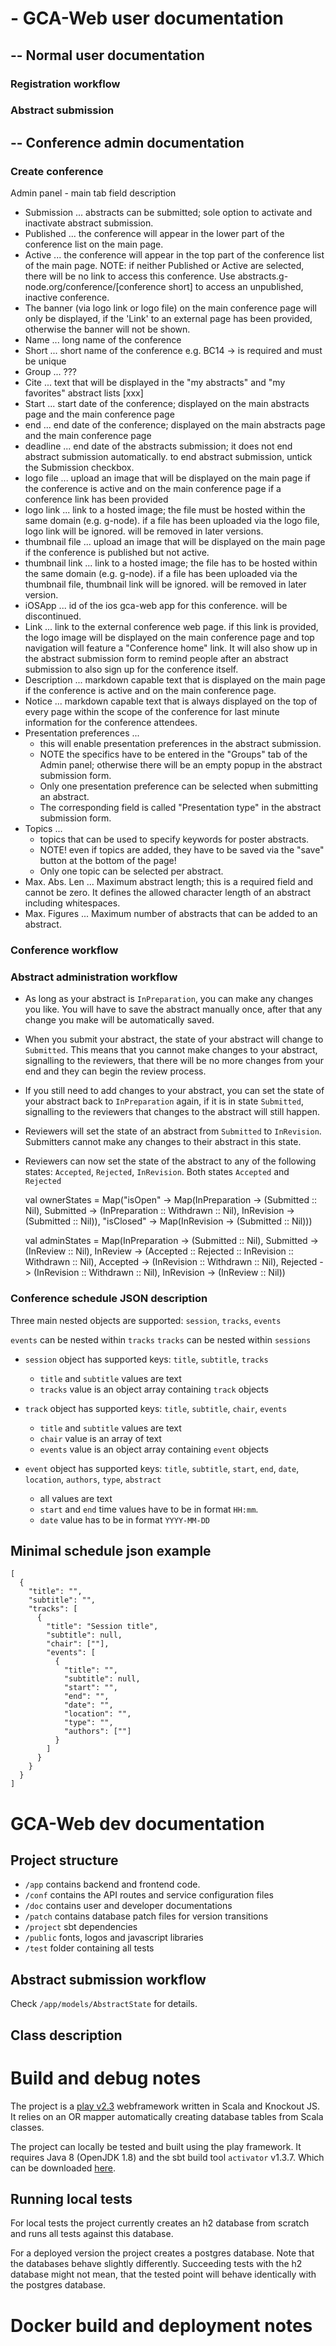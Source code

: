 # - GCA-Web user documentation

## -- Normal user documentation

### Registration workflow

### Abstract submission


## -- Conference admin documentation

### Create conference

Admin panel - main tab field description

- Submission ... abstracts can be submitted; sole option to activate and inactivate abstract submission.
- Published ... the conference will appear in the lower part of the conference list on the main page.
- Active ... the conference will appear in the top part of the conference list of the main page.
NOTE: if neither Published or Active are selected, there will be no link to access this conference. Use abstracts.g-node.org/conference/[conference short] to access an unpublished, inactive conference.
- The banner (via logo link or logo file) on the main conference page will only be displayed, if the 'Link' to an external page has been provided, otherwise the banner will not be shown.
- Name ... long name of the conference
- Short ... short name of the conference e.g. BC14 -> is required and must be unique
- Group ... ???
- Cite ... text that will be displayed in the "my abstracts" and "my favorites" abstract lists [xxx]
- Start ... start date of the conference; displayed on the main abstracts page and the main conference page
- end ... end date of the conference; displayed on the main abstracts page and the main conference page
- deadline ... end date of the abstracts submission; it does not end abstract submission automatically. to end abstract submission, untick the Submission checkbox.
- logo file ... upload an image that will be displayed on the main page if the conference is active and on the main conference page if a conference link has been provided
- logo link ... link to a hosted image; the file must be hosted within the same domain (e.g. g-node). if a file has been uploaded via the logo file, logo link will be ignored. will be removed in later versions.
- thumbnail file ... upload an image that will be displayed on the main page if the conference is published but not active.
- thumbnail link ... link to a hosted image; the file has to be hosted within the same domain (e.g. g-node). if a file has been uploaded via the thumbnail file, thumbnail link will be ignored. will be removed in later version.
- iOSApp ... id of the ios gca-web app for this conference. will be discontinued.
- Link ... link to the external conference web page. if this link is provided, the logo image will be displayed on the main conference page and top navigation will feature a "Conference home" link. It will also show up in the abstract submission form to remind people after an abstract submission to also sign up for the conference itself.
- Description ... markdown capable text that is displayed on the main page if the conference is active and on the main conference page.
- Notice ... markdown capable text that is always displayed on the top of every page within the scope of the conference for last minute information for the conference attendees.
- Presentation preferences ...
  - this will enable presentation preferences in the abstract submission.
  - NOTE the specifics have to be entered in the "Groups" tab of the Admin panel; otherwise there will be an empty popup in the abstract submission form.
  - Only one presentation preference can be selected when submitting an abstract.
  - The corresponding field is called "Presentation type" in the abstract submission form.
- Topics ...
  - topics that can be used to specify keywords for poster abstracts.
  - NOTE! even if topics are added, they have to be saved via the "save" button at the bottom of the page!
  - Only one topic can be selected per abstract.
- Max. Abs. Len ... Maximum abstract length; this is a required field and cannot be zero. It defines the allowed character length of an abstract including whitespaces.
- Max. Figures ... Maximum number of abstracts that can be added to an abstract.


### Conference workflow

### Abstract administration workflow
- As long as your abstract is `InPreparation`, you can make any changes you like. You will have to save the abstract manually once, after that any change you make will be automatically saved.
- When you submit your abstract, the state of your abstract will change to `Submitted`. This means that you cannot make changes to your abstract, signalling to the reviewers, that there will be no more changes from your end and they can begin the review process.
- If you still need to add changes to your abstract, you can set the state of your abstract back to `InPreparation` again, if it is in state `Submitted`, signalling to the reviewers that changes to the abstract will still happen.
- Reviewers will set the state of an abstract from `Submitted` to `InRevision`. Submitters cannot make any changes to their abstract in this state.
- Reviewers can now set the state of the abstract to any of the following states: `Accepted`, `Rejected`, `InRevision`. Both states `Accepted` and `Rejected` 

  val ownerStates = Map("isOpen"  -> Map(InPreparation -> (Submitted :: Nil),
                                         Submitted     -> (InPreparation :: Withdrawn :: Nil),
                                         InRevision    -> (Submitted :: Nil)),
                       "isClosed" -> Map(InRevision    -> (Submitted :: Nil)))

  val adminStates = Map(InPreparation -> (Submitted :: Nil),
                        Submitted  -> (InReview :: Nil),
                        InReview   -> (Accepted :: Rejected :: InRevision :: Withdrawn :: Nil),
                        Accepted   -> (InRevision :: Withdrawn :: Nil),
                        Rejected   -> (InRevision :: Withdrawn :: Nil),
                        InRevision -> (InReview :: Nil))

### Conference schedule JSON description

Three main nested objects are supported: `session`, `tracks`, `events`

`events` can be nested within `tracks`
`tracks` can be nested within `sessions`

- `session` object has supported keys:
  `title`, `subtitle`, `tracks`
  - `title` and `subtitle` values are text
  - `tracks` value is an object array containing `track` objects

- `track` object has supported keys:
  `title`, `subtitle`, `chair`, `events`
  - `title` and `subtitle` values are text
  - `chair` value is an array of text
  - `events` value is an object array containing `event` objects

- `event` object has supported keys:
  `title`, `subtitle`, `start`, `end`, `date`, `location`, `authors`, `type`, `abstract`
  - all values are text
  - `start` and `end` time values have to be in format `HH:mm`.
  - `date` value has to be in format `YYYY-MM-DD`

## Minimal schedule json example

```
[
  {
    "title": "",
    "subtitle": "",
    "tracks": [
      {
        "title": "Session title",
        "subtitle": null,
        "chair": [""],
        "events": [
          {
            "title": "",
            "subtitle": null,
            "start": "",
            "end": "",
            "date": "",
            "location": "",
            "type": "",
            "authors": [""]
          }
        ]
      }
    }
  }
]
```

# GCA-Web dev documentation

## Project structure

- `/app` contains backend and frontend code.
- `/conf` contains the API routes and service configuration files
- `/doc` contains user and developer documentations
- `/patch` contains database patch files for version transitions
- `/project` sbt dependencies
- `/public` fonts, logos and javascript libraries
- `/test` folder containing all tests

## Abstract submission workflow

Check `/app/models/AbstractState` for details.

## Class description

# Build and debug notes

The project is a [play v2.3](https://www.playframework.com/documentation/2.3.x/) webframework written in Scala and Knockout JS. It relies on an OR mapper automatically creating database tables from Scala classes. 

The project can locally be tested and built using the play framework. It requires Java 8 (OpenJDK 1.8) and the sbt build tool `activator` v1.3.7. Which can be downloaded [here](https://downloads.typesafe.com/typesafe-activator/1.3.7/typesafe-activator-1.3.7-minimal.zip).

## Running local tests

For local tests the project currently creates an h2 database from scratch and runs all tests against this database.

For a deployed version the project creates a postgres database. Note that the databases behave slightly differently. Succeeding tests with the h2 database might not mean, that the tested point will behave identically with the postgres database.

# Docker build and deployment notes